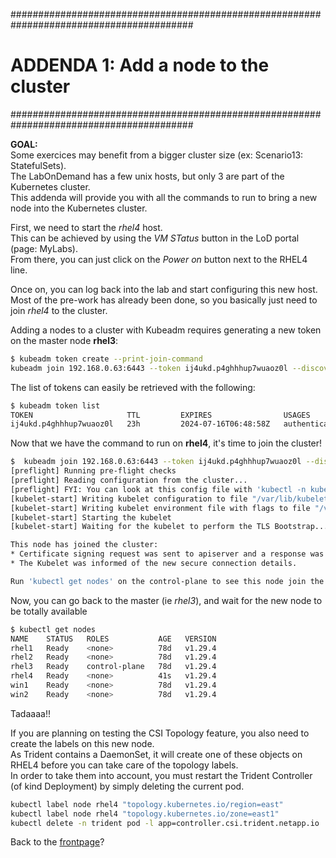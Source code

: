 #########################################################################################
# ADDENDA 1: Add a node to the cluster
#########################################################################################

**GOAL:**  
Some exercices may benefit from a bigger cluster size (ex: Scenario13: StatefulSets).  
The LabOnDemand has a few unix hosts, but only 3 are part of the Kubernetes cluster.  
This addenda will provide you with all the commands to run to bring a new node into the Kubernetes cluster.  

First, we need to start the _rhel4_ host.  
This can be achieved by using the _VM STatus_ button in the LoD portal (page: MyLabs).  
From there, you can just click on the _Power on_ button next to the RHEL4 line.  

Once on, you can log back into the lab and start configuring this new host.  
Most of the pre-work has already been done, so you basically just need to join _rhel4_ to the cluster.  

Adding a nodes to a cluster with Kubeadm requires generating a new token on the master node **rhel3**:  
```bash
$ kubeadm token create --print-join-command
kubeadm join 192.168.0.63:6443 --token ij4ukd.p4ghhhup7wuaoz0l --discovery-token-ca-cert-hash sha256:278b2ccdb1dccbbbcc67bb7a9748063bd0d9e5f2510147052a6976dab01c8d3f
```

The list of tokens can easily be retrieved with the following:  
```bash
$ kubeadm token list
TOKEN                     TTL         EXPIRES                USAGES                   DESCRIPTION                                                EXTRA GROUPS
ij4ukd.p4ghhhup7wuaoz0l   23h         2024-07-16T06:48:58Z   authentication,signing   <none>                                                     system:bootstrappers:kubeadm:default-node-token
```

Now that we have the command to run on **rhel4**, it's time to join the cluster!
```bash
$  kubeadm join 192.168.0.63:6443 --token ij4ukd.p4ghhhup7wuaoz0l --discovery-token-ca-cert-hash sha256:278b2ccdb1dccbbbcc67bb7a9748063bd0d9e5f2510147052a6976dab01c8d3f
[preflight] Running pre-flight checks
[preflight] Reading configuration from the cluster...
[preflight] FYI: You can look at this config file with 'kubectl -n kube-system get cm kubeadm-config -o yaml'
[kubelet-start] Writing kubelet configuration to file "/var/lib/kubelet/config.yaml"
[kubelet-start] Writing kubelet environment file with flags to file "/var/lib/kubelet/kubeadm-flags.env"
[kubelet-start] Starting the kubelet
[kubelet-start] Waiting for the kubelet to perform the TLS Bootstrap...

This node has joined the cluster:
* Certificate signing request was sent to apiserver and a response was received.
* The Kubelet was informed of the new secure connection details.

Run 'kubectl get nodes' on the control-plane to see this node join the cluster.
```

Now, you can go back to the master (ie _rhel3_), and wait for the new node to be totally available  
```bash
$ kubectl get nodes
NAME    STATUS   ROLES           AGE   VERSION
rhel1   Ready    <none>          78d   v1.29.4
rhel2   Ready    <none>          78d   v1.29.4
rhel3   Ready    control-plane   78d   v1.29.4
rhel4   Ready    <none>          41s   v1.29.4
win1    Ready    <none>          78d   v1.29.4
win2    Ready    <none>          78d   v1.29.4
```

Tadaaaa!!  

If you are planning on testing the CSI Topology feature, you also need to create the labels on this new node.  
As Trident contains a DaemonSet, it will create one of these objects on RHEL4 before you can take care of the topology labels.  
In order to take them into account, you must restart the Trident Controller (of kind Deployment) by simply deleting the current pod.

```bash
kubectl label node rhel4 "topology.kubernetes.io/region=east"
kubectl label node rhel4 "topology.kubernetes.io/zone=east1"
kubectl delete -n trident pod -l app=controller.csi.trident.netapp.io
```

Back to the [frontpage](https://github.com/YvosOnTheHub/LabNetApp)?